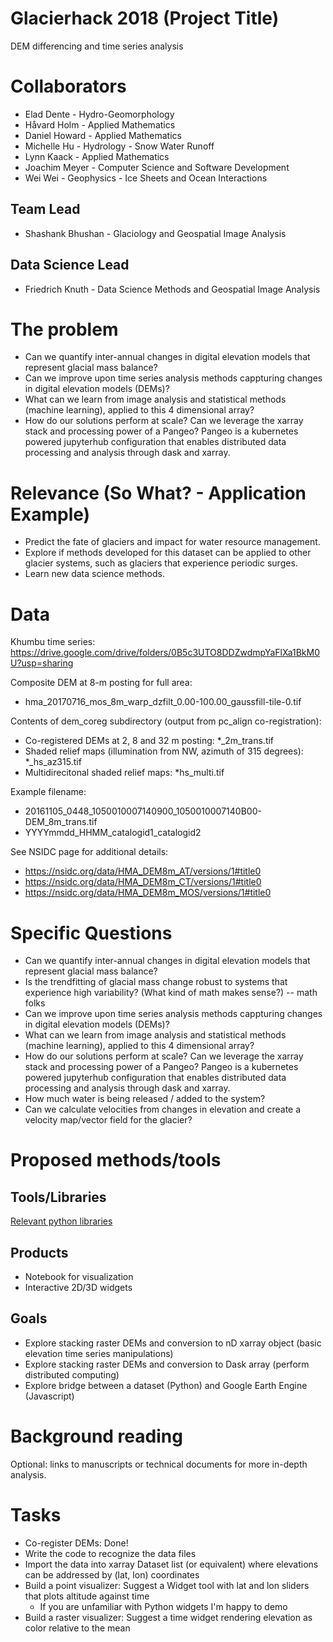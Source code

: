 # Glacierhack 2018 (Project Title)
DEM differencing and time series analysis

# Collaborators
- Elad Dente - Hydro-Geomorphology
- Håvard Holm - Applied Mathematics
- Daniel Howard - Applied Mathematics
- Michelle Hu - Hydrology - Snow Water Runoff
- Lynn Kaack - Applied Mathematics
- Joachim Meyer - Computer Science and Software Development
- Wei Wei - Geophysics - Ice Sheets and Ocean Interactions

## Team Lead
- Shashank Bhushan - Glaciology and Geospatial Image Analysis

## Data Science Lead
- Friedrich Knuth - Data Science Methods and Geospatial Image Analysis

# The problem
- Can we quantify inter-annual changes in digital elevation models that represent glacial mass balance?
- Can we improve upon time series analysis methods cappturing changes in digital elevation models (DEMs)?
- What can we learn from image analysis and statistical methods (machine learning), applied to this 4 dimensional array?
- How do our solutions perform at scale? Can we leverage the xarray stack and processing power of a Pangeo? Pangeo is a kubernetes powered jupyterhub configuration that enables distributed data processing and analysis through dask and xarray.

# Relevance (So What? - Application Example)
- Predict the fate of glaciers and impact for water resource management. 
- Explore if methods developed for this dataset can be applied to other glacier systems, such as glaciers that experience periodic surges. 
- Learn new data science methods.

# Data
Khumbu time series: https://drive.google.com/drive/folders/0B5c3UTO8DDZwdmpYaFlXa1BkM0U?usp=sharing

Composite DEM at 8-m posting for full area:
- hma_20170716_mos_8m_warp_dzfilt_0.00-100.00_gaussfill-tile-0.tif

Contents of dem_coreg subdirectory (output from pc_align co-registration):
- Co-registered DEMs at 2, 8 and 32 m posting: *_2m_trans.tif
- Shaded relief maps (illumination from NW, azimuth of 315 degrees): *_hs_az315.tif
- Multidirecitonal shaded relief maps: *hs_multi.tif

Example filename:
- 20161105_0448_1050010007140900_1050010007140B00-DEM_8m_trans.tif
- YYYYmmdd_HHMM_catalogid1_catalogid2

See NSIDC page for additional details: 
- https://nsidc.org/data/HMA_DEM8m_AT/versions/1#title0
- https://nsidc.org/data/HMA_DEM8m_CT/versions/1#title0
- https://nsidc.org/data/HMA_DEM8m_MOS/versions/1#title0

# Specific Questions
- Can we quantify inter-annual changes in digital elevation models that represent glacial mass balance?
- Is the trendfitting of glacial mass change robust to systems that experience high variability? (What kind of math makes sense?) -- math folks
- Can we improve upon time series analysis methods cappturing changes in digital elevation models (DEMs)?
- What can we learn from image analysis and statistical methods (machine learning), applied to this 4 dimensional array?
- How do our solutions perform at scale? Can we leverage the xarray stack and processing power of a Pangeo? Pangeo is a kubernetes powered jupyterhub configuration that enables distributed data processing and analysis through dask and xarray.
- How much water is being released / added to the system?
- Can we calculate velocities from changes in elevation and create a velocity map/vector field for the glacier?

# Proposed methods/tools

## Tools/Libraries
[Relevant python libraries](Resources-for-literature-and-relevant-python-libraries)

## Products
- Notebook for visualization
- Interactive 2D/3D widgets

## Goals
- Explore stacking raster DEMs and conversion to nD xarray object (basic elevation time series manipulations)
- Explore stacking raster DEMs and conversion to Dask array (perform distributed computing)
- Explore bridge between a dataset (Python) and Google Earth Engine (Javascript)

# Background reading
Optional: links to manuscripts or technical documents for more in-depth analysis.

# Tasks
- Co-register DEMs: Done!
- Write the code to recognize the data files
- Import the data into xarray Dataset list (or equivalent) where elevations can be addressed by (lat, lon) coordinates
- Build a point visualizer: Suggest a Widget tool with lat and lon sliders that plots altitude against time
  - If you are unfamiliar with Python widgets I'm happy to demo
- Build a raster visualizer: Suggest a time widget rendering elevation as color relative to the mean
